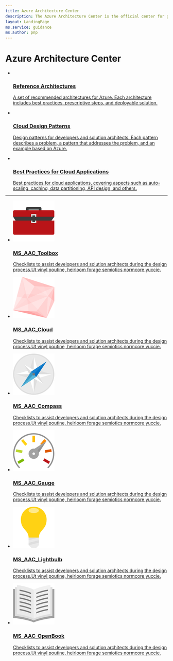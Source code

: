 ```yaml
---
title: Azure Architecture Center
description: The Azure Architecture Center is the official center for guidance, blueprints, patterns, and best practices for building solutions with Microsoft Azure. It is curated by the Microsoft patterns & practices team.
layout: LandingPage
ms.service: guidance
ms.author: pnp
---
```


# Azure Architecture Center

<ul class="panelContent cardsC">
    <li>
        <a href="/azure/architecture/reference-architectures">
        <div class="cardSize">
            <div class="cardPadding">
                <div class="card">
                    <div class="cardImageOuter">
                        <div class="cardImage bgdAccent1">
                            <img src="_images/azure-arch-1.svg" alt="" />
                        </div>
                    </div>
                <div class="cardText">
                    <h3>Reference Architectures</h3>
                    <p>A set of recommended architectures for Azure. Each architecture includes best practices, prescriptive steps, and deployable solution.</p>
                </div>
            </div>
        </div>
    </div>
    </a>
</li>
<li>
    <a href="/azure/architecture/patterns/">
    <div class="cardSize">
        <div class="cardPadding">
            <div class="card">
                <div class="cardImageOuter">
                    <div class="cardImage bgdAccent1">
                        <img src="_images/azure-arch-3.svg" alt="" />
                    </div>
                </div>
                <div class="cardText">
                    <h3>Cloud Design Patterns</h3>
                    <p>Design patterns for developers and solution architects. Each pattern describes a problem, a pattern that addresses the problem, and an example based on Azure.</p>
                </div>
            </div>
        </div>
    </div>
    </a>
</li>
<li>
    <a href="/azure/architecture/best-practices/">
    <div class="cardSize">
        <div class="cardPadding">
            <div class="card">
                <div class="cardImageOuter">
                    <div class="cardImage bgdAccent1">
                        <img src="_images/azure-arch-4.svg" alt="" />
                    </div>
                </div>
                <div class="cardText">
                    <h3>Best Practices for Cloud Applications</h3>
                    <p>Best practices for cloud applications, covering aspects such as auto-scaling, caching, data partitioning, API design, and others.</p>
                </div>
            </div>
        </div>
    </div>
    </a>
</li>
</ul>

<hr />

<ul class="panelContent cardsI">
    <li>
    <a href="/azure/architecture/checklist/">
<div class="cardSize">
<div class="cardPadding">
    <div class="card">
        <div class="cardImageOuter">
            <div class="cardImage">
                <img src="_images/MS_AAC_Toolbox.svg" alt="testing" />
            </div>
        </div>
        <div class="cardText">
            <h3>MS_AAC_Toolbox</h3>
            <p>Checklists to assist developers and solution architects during the design process.Ut vinyl poutine, heirloom forage semiotics normcore yuccie.</p>
        </div>
    </div>
</div>
</div>
</a>
    </li>

<li>
    <a href="/azure/architecture/checklist/">
<div class="cardSize">
<div class="cardPadding">
    <div class="card">
        <div class="cardImageOuter">
            <div class="cardImage">
                <img src="_images/MS_AAC_Cloud.svg" alt="testing" />
            </div>
        </div>
        <div class="cardText">
            <h3>MS_AAC_Cloud</h3>
            <p>Checklists to assist developers and solution architects during the design process.Ut vinyl poutine, heirloom forage semiotics normcore yuccie.</p>
        </div>
    </div>
</div>
</div>
</a>
</li>

<li>
    <a href="/azure/architecture/checklist/">
<div class="cardSize">
<div class="cardPadding">
    <div class="card">
        <div class="cardImageOuter">
            <div class="cardImage">
                <img src="_images/MS_AAC_Compass.svg" alt="testing" />
            </div>
        </div>
        <div class="cardText">
            <h3>MS_AAC_Compass</h3>
            <p>Checklists to assist developers and solution architects during the design process.Ut vinyl poutine, heirloom forage semiotics normcore yuccie.</p>
        </div>
    </div>
</div>
</div>
</a>
</li>

<li>
    <a href="/azure/architecture/checklist/">
<div class="cardSize">
<div class="cardPadding">
    <div class="card">
        <div class="cardImageOuter">
            <div class="cardImage">
                <img src="_images/MS_AAC_Gauge.svg" alt="testing" />
            </div>
        </div>
        <div class="cardText">
            <h3>MS_AAC_Gauge</h3>
            <p>Checklists to assist developers and solution architects during the design process.Ut vinyl poutine, heirloom forage semiotics normcore yuccie.</p>
        </div>
    </div>
</div>
</div>
</a>
</li>

<li>
    <a href="/azure/architecture/checklist/">
<div class="cardSize">
<div class="cardPadding">
    <div class="card">
        <div class="cardImageOuter">
            <div class="cardImage">
                <img src="_images/MS_AAC_Lightbulb.svg" alt="testing" />
            </div>
        </div>
        <div class="cardText">
            <h3>MS_AAC_Lightbulb</h3>
            <p>Checklists to assist developers and solution architects during the design process.Ut vinyl poutine, heirloom forage semiotics normcore yuccie.</p>
        </div>
    </div>
</div>
</div>
</a>
</li>


<li>
    <a href="/azure/architecture/checklist/">
<div class="cardSize">
<div class="cardPadding">
    <div class="card">
        <div class="cardImageOuter">
            <div class="cardImage">
                <img src="_images/MS_AAC_OpenBook.svg" alt="testing" />
            </div>
        </div>
        <div class="cardText">
            <h3>MS_AAC_OpenBook</h3>
            <p>Checklists to assist developers and solution architects during the design process.Ut vinyl poutine, heirloom forage semiotics normcore yuccie.</p>
        </div>
    </div>
</div>
</div>
</a>
</li>
</ul>
